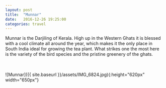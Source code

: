 ```yaml
---
layout: post
title:  "Munnar"
date:   2016-12-26 19:25:00
categories: travel
---
```

Munnar is the Darjiling of Kerala. High up in the Western Ghats it is blessed with a cool climate all around the year, which makes it the only place in South India ideal for growing the tea plant.
What strikes one the most here is the variety of the bird species and the pristine greenery of the ghats.

<br><br>
![Munnar]({{ site.baseurl }}/assets/IMG_6824.jpg){:height="620px" width="650px"}
<br>
